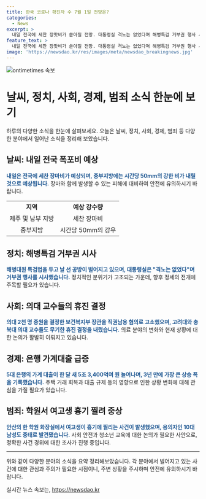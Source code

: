 ```yaml
---
title: 한국 코로나 확진자 수 7월 1일 전망은?
categories:
  - News
excerpt: >
  내일 전국에 세찬 장맛비가 쏟아질 전망. 대통령실 격노는 없었다며 해병특검 거부권 행사 시사. 의사단체, 보건복지부 장관을 직권남용 혐의로 고소. 5대 은행의 가계 대출이 3년 만에 최대폭 상승. 학원에서 여고생 흉기 찔려 중상, 용의자 중태 발견.
feature_text: >
  내일 전국에 세찬 장맛비가 쏟아질 전망. 대통령실 격노는 없었다며 해병특검 거부권 행사 시사. 의사단체, 보건복지부 장관을 직권남용 혐의로 고소. 5대 은행의 가계 대출이 3년 만에 최대폭 상승. 학원에서 여고생 흉기 찔려 중상, 용의자 중태 발견.
image: 'https://newsdao.kr/res/images/meta/newsdao_breakingnews.jpg'
---
```


<p><img src="https://newsdao.kr/res/images/meta/newsdao_breakingnews.jpg" alt="ontimetimes 속보" /></p>

<h1>날씨, 정치, 사회, 경제, 범죄 소식 한눈에 보기</h1>

<p data-ke-size="size16">하루의 다양한 소식을 한눈에 살펴보세요. 오늘은 날씨, 정치, 사회, 경제, 범죄 등 다양한 분야에서 일어난 소식을 정리해 보았습니다.</p>

<h2 data-ke-size="size26">날씨: 내일 전국 폭포비 예상</h2>

<p><b><span style="color: #1a5490;">내일은 전국에 세찬 장마비가 예상되며, 중부지방에는 시간당 50mm의 강한 비가 내릴 것으로 예상됩니다.</span></b> 장마와 함께 발생할 수 있는 피해에 대비하여 안전에 유의하시기 바랍니다.</p>

<table>
    <tr>
        <td style="text-align: center; height: 17px;"><b>지역</b></td>
        <td style="text-align: center; height: 17px;"><b>예상 강수량</b></td>
    </tr>
    <tr>
        <td style="text-align: center; height: 17px;">제주 및 남부 지방</td>
        <td style="text-align: center; height: 17px;">세찬 장마비</td>
    </tr>
    <tr>
        <td style="text-align: center; height: 17px;">중부지방</td>
        <td style="text-align: center; height: 17px;">시간당 50mm의 강우</td>
    </tr>
</table>

<h2 data-ke-size="size26">정치: 해병특검 거부권 시사</h2>

<p><b><span style="color: #1a5490;">해병대원 특검법을 두고 날 선 공방이 벌어지고 있으며, 대통령실은 "격노는 없었다"며 거부권 행사를 시사했습니다.</span></b> 정치적인 분위기가 고조되는 가운데, 향후 정세의 전개에 주목할 필요가 있습니다.</p>

<h2 data-ke-size="size26">사회: 의대 교수들의 휴진 결정</h2>

<p><b><span style="color: #1a5490;">의대 2천 명 증원을 결정한 보건복지부 장관을 직권남용 혐의로 고소했으며, 고려대와 충북대 의대 교수들도 무기한 휴진 결정을 내렸습니다.</span></b> 의료 분야의 변화와 현재 상황에 대한 논의가 활발히 이뤄지고 있습니다.</p>

<h2 data-ke-size="size26">경제: 은행 가계대출 급증</h2>

<p><b><span style="color: #1a5490;">5대 은행의 가계 대출이 한 달 새 5조 3,400억여 원 늘어나며, 3년 만에 가장 큰 상승 폭을 기록했습니다.</span></b> 주택 거래 회복과 대출 규제 등의 영향으로 인한 상황 변화에 대해 관심을 가질 필요가 있습니다.</p>

<h2 data-ke-size="size26">범죄: 학원서 여고생 흉기 찔려 중상</h2>

<p><b><span style="color: #1a5490;">안산의 한 학원 화장실에서 여고생이 흉기에 찔리는 사건이 발생했으며, 용의자인 10대 남성도 중태로 발견됐습니다.</span></b> 사회 안전과 청소년 교육에 대한 논의가 필요한 사안으로, 정확한 사건 경위에 대한 조사가 진행 중입니다.</p>

<hr>

<p data-ke-size="size16">위와 같이 다양한 분야의 소식을 요약 정리해보았습니다. 각 분야에서 벌어지고 있는 사건에 대한 관심과 주의가 필요한 시점이니, 주변 상황을 주시하며 안전에 유의하시기 바랍니다.</p>
실시간 뉴스 속보는, <a href="https://newsdao.kr" rel="dofollow">https://newsdao.kr</a>


